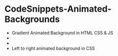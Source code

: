 # CodeSnippets-Animated-Backgrounds

* Gradient Animated Background in HTML CSS & JS
* 
* 
* Left to right animated background in CSS
